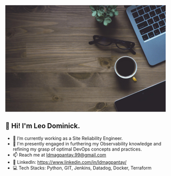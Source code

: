 <img src="279547.jpg">
<h2 align="left">👋 Hi! I'm Leo Dominick.</h2>

- 🔭 I’m currently working as a Site Reliability Engineer.
- 🌱 I'm presently engaged in furthering my Observability knowledge and refining my grasp of optimal DevOps concepts and practices.
- 📫 Reach me at ldmagpantay.99@gmail.com
- 👔 LinkedIn: https://www.linkedin.com/in/ldmagpantay/
- 💻 Tech Stacks: Python, GIT, Jenkins, Datadog, Docker, Terraform